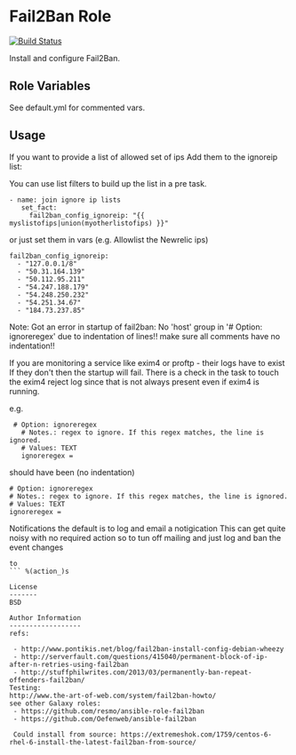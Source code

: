 
Fail2Ban Role
==============
[![Build Status](https://travis-ci.org/Blue-Bag/ansible-f5-fail2ban.svg?branch=main)](https://travis-ci.org/Blue-Bag/ansible-f5-fail2ban)

Install and configure Fail2Ban.

Role Variables
--------------------
See default.yml for commented vars.

Usage
---------

If you want to provide a list of allowed set of ips
Add them to the ignoreip list:

You can use list filters to build up the list in a pre task.

    - name: join ignore ip lists
       set_fact:
         fail2ban_config_ignoreip: "{{ myslistofips|union(myotherlistofips) }}"

or just set them in vars (e.g. Allowlist the Newrelic ips)

    fail2ban_config_ignoreip:
      - "127.0.0.1/8"
      - "50.31.164.139"
      - "50.112.95.211"
      - "54.247.188.179"
      - "54.248.250.232"
      - "54.251.34.67"
      - "184.73.237.85"

Note:
Got an error in startup of fail2ban: No 'host' group in '# Option: ignoreregex'
due to indentation of lines!! make sure all comments have no indentation!!

If you are monitoring a service like exim4 or proftp - their logs have to exist
If they don't then the startup will fail.
There is a check in the task to touch the exim4 reject log since that is not always
present even if exim4 is running.

e.g.



     # Option: ignoreregex
       # Notes.: regex to ignore. If this regex matches, the line is ignored.
       # Values: TEXT
       ignoreregex =
   should have been (no indentation)

    # Option: ignoreregex
    # Notes.: regex to ignore. If this regex matches, the line is ignored.
    # Values: TEXT
    ignoreregex =

Notifications
the default is to log and email a notigication
This can get quite noisy with no required action so to tun off mailing and just log and ban the event changes

``` %(action_mwl)s
to 
``` %(action_)s

License
-------
BSD

Author Information
------------------
refs:

 - http://www.pontikis.net/blog/fail2ban-install-config-debian-wheezy
 - http://serverfault.com/questions/415040/permanent-block-of-ip-after-n-retries-using-fail2ban
 - http://stuffphilwrites.com/2013/03/permanently-ban-repeat-offenders-fail2ban/
Testing:
http://www.the-art-of-web.com/system/fail2ban-howto/
see other Galaxy roles:
 - https://github.com/resmo/ansible-role-fail2ban
 - https://github.com/Oefenweb/ansible-fail2ban

 Could install from source: https://extremeshok.com/1759/centos-6-rhel-6-install-the-latest-fail2ban-from-source/
